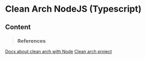 # Clean Arch NodeJS (Typescript)

## Content


> ### References

[Docs about clean arch with Node](http://www2.decom.ufop.br/terralab/uma-breve-introducao-a-arquitetura-limpa-com-node-js/)
[Clean arch project](https://github.com/rasouza/node-clean-architecture)
